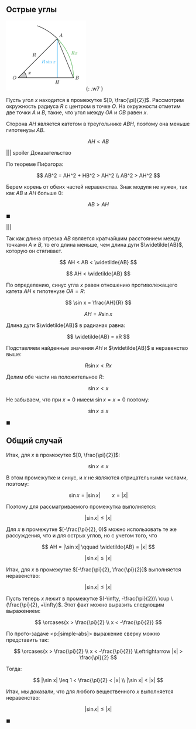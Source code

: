 ## Острые углы

![Рисунок к решению](figure.svg){: .w7 }

Пусть угол $x$ находится в промежутке $[0, \frac{\pi}{2}]$. Рассмотрим окружность радиуса $R$ с центром в точке $O$. На окружности отметим две точки $A$ и $B$, такие, что угол между $OA$ и $OB$ равен $x$.

Сторона $AH$ является катетом в треугольнике $ABH$, поэтому она меньше гипотенузы $AB$.

$$ AH < AB $$

||| spoiler Доказательство

По теореме Пифагора:

$$ AB^2 = AH^2 + HB^2 > AH^2 \\ AB^2 > AH^2 $$

Берем корень от обеих частей неравенства. Знак модуля не нужен, так как $AB$ и $AH$ больше $0$:

$$ AB > AH $$

$\blacksquare$

|||

Так как длина отрезка $AB$ является кратчайшим расстоянием между точками $A$ и $B$, то его длина меньше, чем длина дуги $\widetilde{AB}$, которую он стягивает.

$$ AH < AB < \widetilde{AB} $$

$$ AH < \widetilde{AB} $$

По определению, синус угла $x$ равен отношению противолежащего катета $AH$ к гипотенузе $OA = R$:

$$ \sin x = \frac{AH}{R} $$

$$ AH = R\sin x $$

Длина дуги $\widetilde{AB}$ в радианах равна:

$$ \widetilde{AB} = xR $$

Подставляем найденные значения $AH$ и $\widetilde{AB}$ в неравенство выше:

$$ R\sin x < Rx $$

Делим обе части на положительное $R$:

$$ \sin x < x $$

Не забываем, что при $x=0$ имеем $\sin x = x = 0$ поэтому:

$$ \sin x \leq x $$

$\blacksquare$

## Общий случай

Итак, для $x$ в промежутке $[0, \frac{\pi}{2}]$:

$$ \sin x \leq x $$

В этом промежутке и синус, и $x$ не являются отрицательными числами, поэтому:

$$ \sin x = |\sin x| \qquad x = |x| $$

Поэтому для рассматриваемого промежутка выполняется:

$$ |\sin x| \leq |x| $$

Для $x$ в промежутке $[-\frac{\pi}{2}, 0)$ можно использовать те же рассуждения, что и для острых углов, но с учетом того, что

$$ AH = |\sin x| \qquad \widetilde{AB} = |x| $$

$$ |\sin x| \leq |x| $$

Итак, для $x$ в промежутке $[-\frac{\pi}{2}, \frac{\pi}{2}]$ выполняется неравенство:

$$ |\sin x| \leq |x| $$

Пусть теперь $x$ лежит в промежутке $(-\infty, -\frac{\pi}{2})\ \cup \ (\frac{\pi}{2}, +\infty)$. Этот факт можно выразить следующим выражением:

$$ \orcases{x > \frac{\pi}{2} \\ x < -\frac{\pi}{2}} $$

По прото-задаче <p:[simple-abs]> выражение сверху можно представить так:

$$ \orcases{x > \frac{\pi}{2} \\ x < -\frac{\pi}{2}} \Leftrightarrow |x| > \frac{\pi}{2} $$

Тогда:

$$ |\sin x| \leq 1 < \frac{\pi}{2} < |x| \\ |\sin x| < |x| $$

Итак, мы доказали, что для любого вещественного $x$ выполняется неравенство:

$$ |\sin x| \leq |x| $$

$\blacksquare$